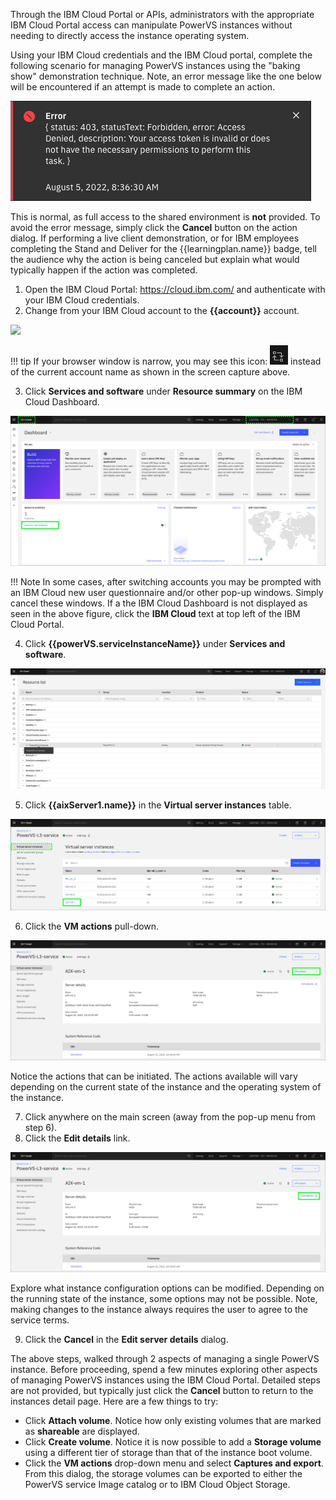 Through the IBM Cloud Portal or APIs, administrators with the appropriate IBM Cloud Portal access can manipulate PowerVS instances without needing to directly access the instance operating system.

Using your IBM Cloud credentials and the IBM Cloud portal, complete the following scenario for managing PowerVS instances using the "baking show" demonstration technique. Note, an error message like the one below will be encountered if an attempt is made to complete an action.

![](_attachments/ErrorMessage.png)

This is normal, as full access to the shared environment is **not** provided. To avoid the error message, simply click the **Cancel** button on the action dialog. If performing a live client demonstration, or for IBM employees completing the Stand and Deliver for the {{learningplan.name}} badge, tell the audience why the action is being canceled but explain what would typically happen if the action was completed.

1. Open the IBM Cloud Portal: <a href="https://cloud.ibm.com/" target="_blank">https://cloud.ibm.com/</a> and authenticate with your IBM Cloud credentials.
2. Change from your IBM Cloud account to the **{{account}}** account.

![](_attachments/SwitchAccounts-final.gif)

!!! tip
    If your browser window is narrow, you may see this icon: ![](_attachments/SwitchAccountsIcon.png) instead of the current account name as shown in the screen capture above.

3. Click **Services and software** under **Resource summary** on the IBM Cloud Dashboard.

![](_attachments/Dashboard.png)

!!! Note
    In some cases, after switching accounts you may be prompted with an IBM Cloud new user questionnaire and/or other pop-up windows. Simply cancel these windows. If a the IBM Cloud Dashboard is not displayed as seen in the above figure, click the **IBM Cloud** text at top left of the IBM Cloud Portal.

4. Click **{{powerVS.serviceInstanceName}}** under **Services and software**.

![](_attachments/step4.png)

5. Click **{{aixServer1.name}}** in the **Virtual server instances** table.

![](_attachments/InstancesTable.png)

6. Click the **VM actions** pull-down.

![](_attachments/InstanceDetails-Actions.png)

Notice the actions that can be initiated. The actions available will vary depending on the current state of the instance and the operating system of the instance.

7. Click anywhere on the main screen (away from the pop-up menu from step 6).
8. Click the **Edit details** link.

![](_attachments/InstanceDetails-EditDetails.png)

Explore what instance configuration options can be modified. Depending on the running state of the instance, some options may not be possible. Note, making changes to the instance always requires the user to agree to the service terms.

9. Click the **Cancel** in the **Edit server details** dialog.

The above steps, walked through 2 aspects of managing a single PowerVS instance. Before proceeding, spend a few minutes exploring other aspects of managing PowerVS instances using the IBM Cloud Portal. Detailed steps are not provided, but typically just click the **Cancel** button to return to the instances detail page. Here are a few things to try:

- Click **Attach volume**. Notice how only existing volumes that are marked as **shareable** are displayed.
- Click **Create volume**. Notice it is now possible to add a **Storage volume** using a different tier of storage than that of the instance boot volume.
- Click the **VM actions** drop-down menu and select **Captures and export**. From this dialog, the storage volumes can be exported to either the PowerVS service Image catalog or to IBM Cloud Object Storage.
